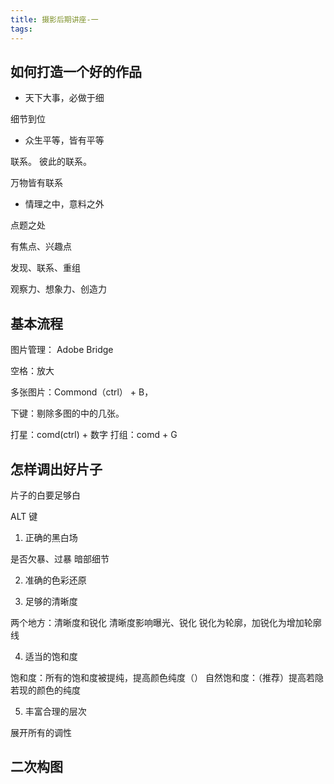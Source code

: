 ```yaml
---
title: 摄影后期讲座-一
tags:
---
```



## 如何打造一个好的作品

* 天下大事，必做于细

细节到位

* 众生平等，皆有平等


联系。
彼此的联系。

万物皆有联系

* 情理之中，意料之外

点题之处

有焦点、兴趣点


发现、联系、重组


观察力、想象力、创造力


## 基本流程


 
图片管理： Adobe Bridge

 空格：放大

 多张图片：Commond（ctrl） + B，

 下键：剔除多图的中的几张。

打星：comd(ctrl) + 数字
打组：comd + G


## 怎样调出好片子

片子的白要足够白

ALT 键


1. 正确的黑白场

是否欠暴、过暴
暗部细节


   
2. 准确的色彩还原


3. 足够的清晰度

两个地方：清晰度和锐化
清晰度影响曝光、锐化
锐化为轮廓，加锐化为增加轮廓线

4. 适当的饱和度

饱和度：所有的饱和度被提纯，提高颜色纯度（）
自然饱和度：（推荐）提高若隐若现的颜色的纯度

5. 丰富合理的层次

展开所有的调性

## 二次构图


